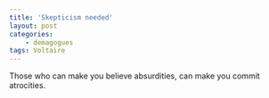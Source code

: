 ```yaml
---
title: 'Skepticism needed'
layout: post
categories:
    - demagogues
tags: Voltaire
---
```


Those who can make you believe absurdities, can make you commit atrocities.